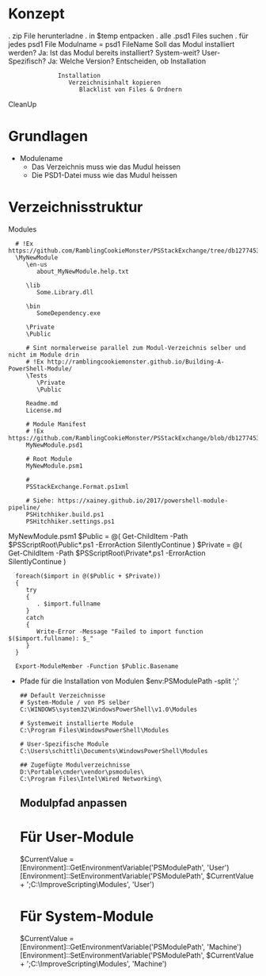 

# Konzept

. zip File herunterladne
. in $temp entpacken
. alle .psd1 Files suchen
   . für jedes psd1 File
      Modulname = psd1 FileName
      Soll das Modul installiert werden?
         Ja: Ist das Modul bereits installiert?
            System-weit?
            User-Spezifisch?
            Ja: Welche Version?
               Entscheiden, ob Installation

                  Installation
                     Verzeichnisinhalt kopieren
                        Blacklist von Files & Ordnern

   CleanUp



# Grundlagen

- Modulename
   - Das Verzeichnis muss wie das Mudul heissen
   - Die PSD1-Datei muss wie das Mudul heissen

# Verzeichnisstruktur
   Modules

      # !Ex https://github.com/RamblingCookieMonster/PSStackExchange/tree/db1277453374cb16684b35cf93a8f5c97288c41f/PSStackExchange
      \MyNewModule
         \en-us
            about_MyNewModule.help.txt

         \lib
            Some.Library.dll

         \bin
            SomeDependency.exe

         \Private
         \Public

         # Sint normalerweise parallel zum Modul-Verzeichnis selber und nicht im Module drin
         # !Ex http://ramblingcookiemonster.github.io/Building-A-PowerShell-Module/
         \Tests
            \Private
            \Public

         Readme.md
         License.md

         # Module Manifest
         # !Ex https://github.com/RamblingCookieMonster/PSStackExchange/blob/db1277453374cb16684b35cf93a8f5c97288c41f/PSStackExchange/PSStackExchange.psd1
         MyNewModule.psd1

         # Root Module
         MyNewModule.psm1

         #
         PSStackExchange.Format.ps1xml

         # Siehe: https://xainey.github.io/2017/powershell-module-pipeline/
         PSHitchhiker.build.ps1
         PSHitchhiker.settings.ps1



   MyNewModule.psm1
      $Public  = @( Get-ChildItem -Path $PSScriptRoot\Public\*.ps1 -ErrorAction SilentlyContinue )
      $Private = @( Get-ChildItem -Path $PSScriptRoot\Private\*.ps1 -ErrorAction SilentlyContinue )

      foreach($import in @($Public + $Private))
      {
         try
         {
            . $import.fullname
         }
         catch
         {
            Write-Error -Message "Failed to import function $($import.fullname): $_"
         }
      }

      Export-ModuleMember -Function $Public.Basename


- Pfade für die Installation von Modulen
   $env:PSModulePath -split ';'

      ## Default Verzeichnisse
      # System-Module / von PS selber
      C:\WINDOWS\system32\WindowsPowerShell\v1.0\Modules

      # Systemweit installierte Module
      C:\Program Files\WindowsPowerShell\Modules

      # User-Spezifische Module
      C:\Users\schittli\Documents\WindowsPowerShell\Modules

      ## Zugefügte Modulverzeichnisse
      D:\Portable\cmder\vendor\psmodules\
      C:\Program Files\Intel\Wired Networking\


   ## Modulpfad anpassen
   # Für User-Module
   $CurrentValue = [Environment]::GetEnvironmentVariable('PSModulePath', 'User')
   [Environment]::SetEnvironmentVariable('PSModulePath', $CurrentValue + ';C:\ImproveScripting\Modules', 'User')

   # Für System-Module
   $CurrentValue = [Environment]::GetEnvironmentVariable('PSModulePath', 'Machine')
   [Environment]::SetEnvironmentVariable('PSModulePath', $CurrentValue + ';C:\ImproveScripting\Modules', 'Machine')
